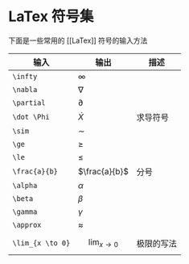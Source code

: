 # LaTex 符号集

下面是一些常用的 [[LaTex]] 符号的输入方法

|输入|输出|描述
|---|---|---
`\infty`|$\infty$
`\nabla`|$\nabla$
`\partial`|$\partial$
`\dot \Phi`|$\dot X$|求导符号
`\sim`|$\sim$
`\ge`|$\ge$
`\le`|$\le$
`\frac{a}{b}`|$\frac{a}{b}$|分号
`\alpha`|$\alpha$
`\beta`|$\beta$
`\gamma`|$\gamma$
`\approx`|$\approx$
`\lim_{x \to 0}`|$$\lim_{x \to 0}$$|极限的写法